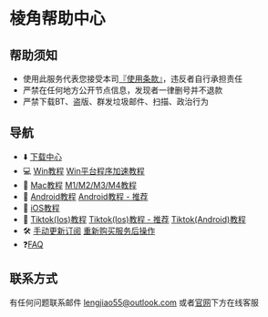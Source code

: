 # 棱角帮助中心

## 帮助须知

* 使用此服务代表您接受本司[『使用条款』](https://www.lengjiao.me/terms.html)，违反者自行承担责任
* 严禁在任何地方公开节点信息，发现者一律删号并不退款
* 严禁下载BT、盗版、群发垃圾邮件、扫描、政治行为

## 导航

* ⬇️ [下载中心](wiki/download.md)
* 💻 [Win教程](wiki/win.md)    [Win平台程序加速教程](wiki/win-ping-tai-cheng-xu-jia-su-jiao-cheng-tui-jian.md)
* 🍏 [Mac教程](wiki/mac.md)   [M1/M2/M3/M4教程](wiki/ios.md)
* 📱 [Android教程](wiki/android.md)   [Android教程 - 推荐](wiki/android-1.md)
* 🍎 [iOS教程](wiki/ios.md)
* 🎵 [Tiktok(Ios)教程](qi-ta-jiao-cheng/ios-ping-tai-shi-yong-tiktok-jiao-cheng.md)   [Tiktok(Ios)教程 - 推荐](qi-ta-jiao-cheng/ios-ping-tai-shi-yong-tiktok-jiao-cheng-ios16.4-tui-jian.md)   [Tiktok(Android)教程](qi-ta-jiao-cheng/android-ping-tai-shi-yong-tiktok-jiao-cheng.md)
* 🛠️ [手动更新订阅](chang-jian-wen-ti/geng-xin-ding-yue.md)   [重新购买服务后操作](chang-jian-wen-ti/zhong-xin-gou-mai-fu-wu-hou-cao-zuo.md)
* ❓[FAQ](chang-jian-wen-ti/faq.md)



## 联系方式

有任何问题联系邮件 lengjiao55@outlook.com 或者[官网](https://www.lengjiao.me)下方在线客服


